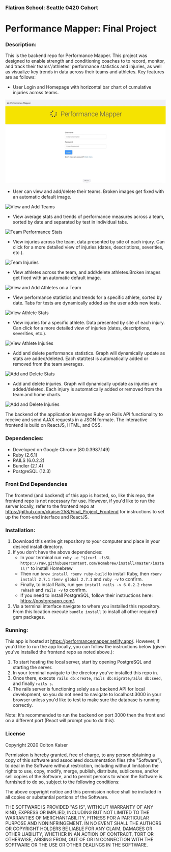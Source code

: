 ### Flatiron School: Seattle 0420 Cohort
# Performance Mapper: Final Project

### Description: 
This is the backend repo for Performance Mapper. This project was designed to enable strength and conditioning coaches to to record, monitor, and track their teams'/athletes' performance statistics and injuries, as well as visualize key trends in data across their teams and athletes. Key features are as follows:

* User Login and Homepage with horizontal bar chart of cumulative injuries across teams.

![Login and Home Page](README_assets/login_and_home_page.gif)

* User can view and add/delete their teams. Broken images get fixed with an automatic default image.

![View and Add Teams](README_assets/view_and_add_teams_with_default_image.gif)

* View average stats and trends of performance measures across a team, sorted by date and separated by test in individual tabs.

![Team Performance Stats](README_assets/view_team_performance_stats.gif)

* View injuries across the team, data presented by site of each injury. Can click for a more detailed view of injuries (dates, descriptions, severities, etc.).

![Team Injuries](README_assets/view_team_injuries.gif)

* View athletes across the team, and add/delete athletes.Broken images get fixed with an automatic default image.

![View and Add Athletes on a Team](README_assets/view_and_add_team_athletes.gif)

* View performance statistics and trends for a specific athlete, sorted by date. Tabs for tests are dynamically added as the user adds new tests.

![View Athlete Stats](README_assets/view_athlete_stats.gif)

* View injuries for a specific athlete. Data presented by site of each injury. Can click for a more detailed view of injuries (dates, descriptions, severities, etc.). 

![View Athlete Injuries](README_assets/view_athlete_injuries.gif)

* Add and delete performance statistics. Graph will dynamically update as stats are added/deleted. Each stat/test is automatically added or removed from the team averages.

![Add and Delete Stats](README_assets/add_and_delete_stats.gif)

* Add and delete injuries. Graph will dynamically update as injuries are added/deleted. Each injury is automatically added or removed from the team and home charts.

![Add and Delete Injuries](README_assets/add_and_delete_injuries.gif)


The backend of the application leverages Ruby on Rails API functionality to receive and send AJAX requests in a JSON formate. The interactive frontend is build on ReactJS, HTML, and CSS.

### Dependencies:
* Developed on Google Chrome (80.0.3987.149)
* Ruby (2.6.1)
* RAILS (6.0.2.2)
* Bundler (2.1.4)
* PostgreSQL (12.3)

### Front End Dependencies
The frontend (and backend) of this app is hosted, so, like this repo, the frontend repo is not necessary for use. However, if you'd like to run the server locally, refer to the frontend repo at https://github.com/ckaiser258/Final_Project_Frontend for instructions to set up the front-end interface and ReactJS.

### Installation:

1. Download this entire git repository to your computer and place in your desired install directory. 
2. If you don't have the above dependencies: 
   * In your terminal run `ruby -e "$(curl -fsSL https://raw.githubusercontent.com/Homebrew/install/master/install)"` to install Homebrew 
   * Then run `brew install rbenv ruby-build` to install Ruby, then `rbenv install 2.7.1` `rbenv global 2.7.1` and `ruby -v` to confirm. 
   * Finally, to install Rails, run `gem install rails -v 6.0.2.2` `rbenv rehash` and `rails -v` to confirm. 
   * If you need to install PostgreSQL, follow their instructions here: https://postgresapp.com/.
3. Via a terminal interface navigate to where you installed this repository. From this location execute ```bundle install``` to install all other required gem packages. 

### Running:

This app is hosted at https://performancemapper.netlify.app/. However, if you'd like to run the app locally, you can follow the instructions below (given you've installed the frontend repo as noted above.):

1. To start hosting the local server, start by opening PostgreSQL and starting the server. 
2. In your terminal navigate to the directory you've installed this repo in. 
3. Once there, execute `rails db:create`, `rails db:migrate`,`rails db:seed`, and finally ```rails s```. 
4. The rails server is functioning solely as a backend API for local development, so you do not need to navigate to localhost:3000 in your browser unless you'd like to test to make sure the database is running correctly. 

Note: It's recommended to run the backend on port 3000 then the front end on a different port (React will prompt you to do this).

### License
Copyright 2020 Colton Kaiser

Permission is hereby granted, free of charge, to any person obtaining a copy of this software and associated documentation files (the "Software"), to deal in the Software without restriction, including without limitation the rights to use, copy, modify, merge, publish, distribute, sublicense, and/or sell copies of the Software, and to permit persons to whom the Software is furnished to do so, subject to the following conditions:

The above copyright notice and this permission notice shall be included in all copies or substantial portions of the Software.

THE SOFTWARE IS PROVIDED "AS IS", WITHOUT WARRANTY OF ANY KIND, EXPRESS OR IMPLIED, INCLUDING BUT NOT LIMITED TO THE WARRANTIES OF MERCHANTABILITY, FITNESS FOR A PARTICULAR PURPOSE AND NONINFRINGEMENT. IN NO EVENT SHALL THE AUTHORS OR COPYRIGHT HOLDERS BE LIABLE FOR ANY CLAIM, DAMAGES OR OTHER LIABILITY, WHETHER IN AN ACTION OF CONTRACT, TORT OR OTHERWISE, ARISING FROM, OUT OF OR IN CONNECTION WITH THE SOFTWARE OR THE USE OR OTHER DEALINGS IN THE SOFTWARE.
